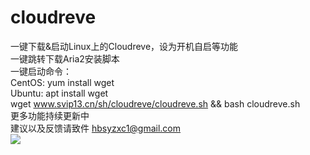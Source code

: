 # cloudreve

一键下载&启动Linux上的Cloudreve，设为开机自启等功能<br>
一键跳转下载Aria2安装脚本
<br>
一键启动命令：<br>
CentOS: yum install wget <br>
Ubuntu: apt install wget <br>
wget www.svip13.cn/sh/cloudreve/cloudreve.sh && bash cloudreve.sh <br>
更多功能持续更新中 <br>
建议以及反馈请致件 hbsyzxc1@gmail.com
<br>
<img src="https://img.wx-app.vip/buffer/30d25a1d7bdbdc4811a7070bc3f2818b83429f3e8088bb41a20905c6631091b0.jpeg">
